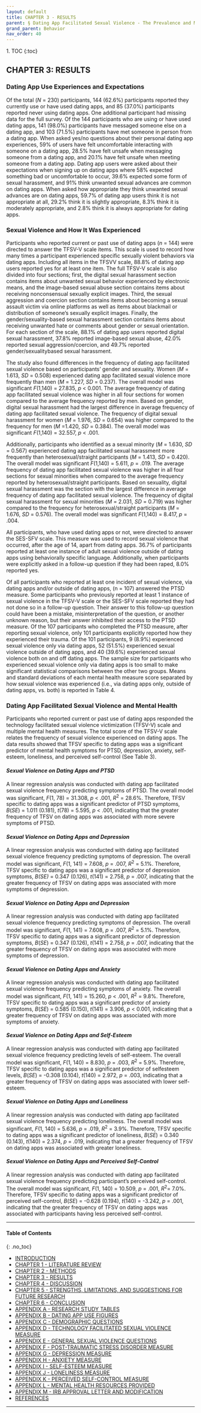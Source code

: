 ```yaml
---
layout: default
title: CHAPTER 3 - RESULTS 
parent: § Dating App Facilitated Sexual Violence - The Prevalence and Mental Health Effects  
grand_parent: Behavior 
nav_order: 40 
---
```

<style>
.dont-break-out {
  /* These are technically the same, but use both */
  overflow-wrap: break-word;
  word-wrap: break-word;

     -ms-word-break: break-all;
  /* This is the dangerous one in WebKit, as it breaks things wherever */
  word-break: break-all;
  /* Instead use this non-standard one: */
  word-break: break-word;
}

.youtube-container {
    position: relative;
    width: 100%;
    height: 0;
    padding-bottom: 56.25%;
}
.youtube-video {
    position: absolute;
    top: 0;
    left: 0;
    width: 100%;
    height: 100%;
}

</style>

<div class="dont-break-out" markdown="1">
1. TOC
{:toc}

## CHAPTER 3: RESULTS

### Dating App Use Experiences and Expectations

Of the total (*N* = 230) participants, 144 (62.6%) participants reported they currently use or have used dating apps, and 85 (37.0%) participants reported never using dating apps. One additional participant had missing data for the full survey. Of the 144 participants who are using or have used dating apps, 141 (98.0%) participants have messaged someone else on a dating app, and 103 (71.5%) participants have met someone in person from a dating app. When asked yes/no questions about their personal dating app experiences, 59% of users have felt uncomfortable interacting with someone on a dating app, 28.5% have felt unsafe when messaging someone from a dating app, and 20.1% have felt unsafe when meeting someone from a dating app. Dating app users were asked about their expectations when signing up on dating apps where 58% expected something bad or uncomfortable to occur, 39.6% expected some form of sexual harassment, and 91% think unwanted sexual advances are common on dating apps. When asked how appropriate they think unwanted sexual advances are on dating apps, 59.7% of dating app users think it is not appropriate at all, 29.2% think it is slightly appropriate, 8.3% think it is moderately appropriate, and 2.8% think it is always appropriate for dating apps.

### Sexual Violence and How It Was Experienced

Participants who reported current or past use of dating apps (*n* = 144) were directed to answer the TFSV-V scale items. This scale is used to record how many times a participant experienced specific sexually violent behaviors via dating apps. Including all items in the TFSVV scale, 88.8% of dating app users reported yes for at least one item. The full TFSV-V scale is also divided into four sections; first, the digital sexual harassment section contains items about unwanted sexual behavior experienced by electronic means, and the image-based sexual abuse section contains items about receiving nonconsensual sexually explicit images. Third, the sexual aggression and coercion section contains items about becoming a sexual assault victim via online platforms as well as items about blackmail or distribution of someone’s sexually explicit images. Finally, the gender/sexuality-based sexual harassment section contains items about receiving unwanted hate or comments about gender or sexual orientation. For each section of the scale, 88.1% of dating app users reported digital sexual harassment, 37.8% reported image-based sexual abuse, 42.0% reported sexual aggression/coercion, and 49.7% reported gender/sexualitybased sexual harassment.

The study also found differences in the frequency of dating app facilitated sexual violence based on participants’ gender and sexuality. Women (*M* = 1.613, *SD* = 0.508) experienced dating app facilitated sexual violence more frequently than men (*M* = 1.227, *SD* = 0.237). The overall model was significant *F*(1,140) = 27.835, *p* < 0.001. The average frequency of dating app facilitated sexual violence was higher in all four sections for women compared to the average frequency reported by men. Based on gender, digital sexual harassment had the largest difference in average frequency of dating app facilitated sexual violence. The frequency of digital sexual harassment for women (*M* = 1.976, *SD* = 0.654) was higher compared to the frequency for men (*M* =1.420, *SD* = 0.384). The overall model was significant *F*(1,140) = 32.557, *p* < .001.

Additionally, participants who identified as a sexual minority (*M* = 1.630, *SD* = 0.567) experienced dating app facilitated sexual harassment more frequently than heterosexual/straight participants (*M* = 1.413, *SD* = 0.420). The overall model was significant *F*(1,140) = 5.611, *p* = .019. The average frequency of dating app facilitated sexual violence was higher in all four sections for sexual minorities when compared to the average frequency reported by heterosexual/straight participants. Based on sexuality, digital sexual harassment was the section with the largest difference in average frequency of dating app facilitated sexual violence. The frequency of digital sexual harassment for sexual minorities (*M* = 2.031, *SD* = 0.719) was higher compared to the frequency for heterosexual/straight participants (*M* = 1.676, *SD* = 0.576). The overall model was significant *F*(1,140) = 8.417, *p* = .004.

All participants, who have used dating apps or not, were directed to answer the SES-SFV scale. This measure was used to record sexual violence that occurred, after the age of 14, apart from dating apps. 36.7% of participants reported at least one instance of adult sexual violence outside of dating apps using behaviorally specific language. Additionally, when participants were explicitly asked in a follow-up question if they had been raped, 8.0% reported yes.

Of all participants who reported at least one incident of sexual violence, via dating apps and/or outside of dating apps, (n = 107) answered the PTSD measure. Some participants who previously reported at least 1 instance of sexual violence in the TFSV-V scale or the SES-SFV scale reported they had not done so in a follow-up question. Their answer to this follow-up question could have been a mistake, misinterpretation of the question, or another unknown reason, but their answer inhibited their access to the PTSD measure. Of the 107 participants who completed the PTSD measure, after reporting sexual violence, only 101 participants explicitly reported how they experienced their trauma. Of the 101 participants, 9 (8.9%) experienced sexual violence only via dating apps, 52 (51.5%) experienced sexual violence outside of dating apps, and 40 (39.6%) experienced sexual violence both on and off dating apps. The sample size for participants who experienced sexual violence only via dating apps is too small to make significant statistical comparisons between the other two groups. Means and standard deviations of each mental health measure score separated by how sexual violence was experienced (i.e., via dating apps only, outside of dating apps, vs. both) is reported in Table 4.

### Dating App Facilitated Sexual Violence and Mental Health

Participants who reported current or past use of dating apps responded the technology facilitated sexual violence victimization (TFSV-V) scale and multiple mental health measures. The total score of the TFSV-V scale relates the frequency of sexual violence experienced on dating apps. The data results showed that TFSV specific to dating apps was a significant predictor of mental health symptoms for PTSD, depression, anxiety, self-esteem, loneliness, and perceived self-control (See Table 3).

#### *Sexual Violence on Dating Apps and PTSD*

A linear regression analysis was conducted with dating app facilitated sexual violence frequency predicting symptoms of PTSD. The overall model was significant, *F*(1, 78) = 31.308, *p* < .001, *R*<sup>2</sup> = 28.6%. Therefore, TFSV specific to dating apps was a significant predictor of PTSD symptoms, *B*(*SE*) = 1.011 (0.181), *t*(78) = 5.595, *p* < .001, indicating that the greater frequency of TFSV on dating apps was associated with more severe symptoms of PTSD.

#### *Sexual Violence on Dating Apps and Depression*

A linear regression analysis was conducted with dating app facilitated sexual violence frequency predicting symptoms of depression. The overall model was significant, *F*(1, 141) = 7.608, *p* = .007, *R*<sup>2</sup> = 5.1%. Therefore, TFSV specific to dating apps was a significant predictor of depression symptoms, *B(SE)* = 0.347 (0.126), *t*(141) = 2.758, *p* = .007, indicating that the greater frequency of TFSV on dating apps was associated with more symptoms of depression.

#### *Sexual Violence on Dating Apps and Depression*

A linear regression analysis was conducted with dating app facilitated sexual violence frequency predicting symptoms of depression. The overall model was significant, *F*(1, 141) = 7.608, *p* = .007, *R*<sup>2</sup> = 5.1%. Therefore, TFSV specific to dating apps was a significant predictor of depression symptoms, *B*(*SE*) = 0.347 (0.126), *t*(141) = 2.758, *p* = .007, indicating that the greater frequency of TFSV on dating apps was associated with more symptoms of depression.

#### *Sexual Violence on Dating Apps and Anxiety*

A linear regression analysis was conducted with dating app facilitated sexual violence frequency predicting symptoms of anxiety. The overall model was significant, *F*(1, 141) = 15.260, *p* < .001, *R*<sup>2</sup> = 9.8%. Therefore, TFSV specific to dating apps was a significant predictor of anxiety symptoms, *B*(*SE*) = 0.585 (0.150), *t*(141) = 3.906, *p* < 0.001, indicating that a greater frequency of TFSV on dating apps was associated with more symptoms of anxiety.

#### *Sexual Violence on Dating Apps and Self-Esteem*

A linear regression analysis was conducted with dating app facilitated sexual violence frequency predicting levels of self-esteem. The overall model was significant, *F*(1, 140) = 8.830, *p* = .003, *R*<sup>2</sup> = 5.9%. Therefore, TFSV specific to dating apps was a significant predictor of selfesteem levels, *B*(*SE*) = -0.308 (0.104), *t*(140) = 2.972, *p* = .003, indicating that a greater frequency of TFSV on dating apps was associated with lower self-esteem.

#### *Sexual Violence on Dating Apps and Loneliness*

A linear regression analysis was conducted with dating app facilitated sexual violence frequency predicting loneliness. The overall model was significant, *F*(1, 140) = 5.636, *p* = .019, *R*<sup>2</sup> = 3.9%. Therefore, TFSV specific to dating apps was a significant predictor of loneliness, *B*(*SE*) = 0.340 (0.143), *t*(140) = 2.374, *p* = .019, indicating that a greater frequency of TFSV on dating apps was associated with greater loneliness.

#### *Sexual Violence on Dating Apps and Perceived Self-Control*

A linear regression analysis was conducted with dating app facilitated sexual violence frequency predicting participant’s perceived self-control. The overall model was significant, *F*(1, 140) = 10.509, *p* = .001, *R*<sup>2</sup>= 7.0%. Therefore, TFSV specific to dating apps was a significant predictor of perceived self-control, *B*(*SE*) = -0.628 (0.194), *t*(140) = -3.242, *p* = .001, indicating that the greater frequency of TFSV on dating apps was associated with participants having less perceived self-control.

***

#### Table of Contents
{: .no_toc}

<ul><li> <a href="/docs/behavior/dating-app-facilitated-sexual-violence-the-prevalence-and-mental-health-effects-1/">INTRODUCTION</a></li><li> <a href="/docs/behavior/dating-app-facilitated-sexual-violence-the-prevalence-and-mental-health-effects-2/">CHAPTER 1 - LITERATURE REVIEW</a></li><li> <a href="/docs/behavior/dating-app-facilitated-sexual-violence-the-prevalence-and-mental-health-effects-3/">CHAPTER 2 - METHODS</a></li><li> <a href="/docs/behavior/dating-app-facilitated-sexual-violence-the-prevalence-and-mental-health-effects-4/">CHAPTER 3 - RESULTS</a></li><li> <a href="/docs/behavior/dating-app-facilitated-sexual-violence-the-prevalence-and-mental-health-effects-5/">CHAPTER 4 - DISCUSSION</a></li><li> <a href="/docs/behavior/dating-app-facilitated-sexual-violence-the-prevalence-and-mental-health-effects-6/">CHAPTER 5 - STRENGTHS, LIMITATIONS, AND SUGGESTIONS FOR FUTURE RESEARCH</a></li><li> <a href="/docs/behavior/dating-app-facilitated-sexual-violence-the-prevalence-and-mental-health-effects-7/">CHAPTER 6 - CONCLUSION</a></li><li> <a href="/docs/behavior/dating-app-facilitated-sexual-violence-the-prevalence-and-mental-health-effects-8/">APPENDIX A - RESEARCH STUDY TABLES</a></li><li> <a href="/docs/behavior/dating-app-facilitated-sexual-violence-the-prevalence-and-mental-health-effects-9/">APPENDIX B - DATING APP USE FIGURES</a></li><li> <a href="/docs/behavior/dating-app-facilitated-sexual-violence-the-prevalence-and-mental-health-effects-10/">APPENDIX C - DEMOGRAPHIC QUESTIONS</a></li><li> <a href="/docs/behavior/dating-app-facilitated-sexual-violence-the-prevalence-and-mental-health-effects-11/">APPENDIX D - TECHNOLOGY FACILITATED SEXUAL VIOLENCE MEASURE</a></li><li> <a href="/docs/behavior/dating-app-facilitated-sexual-violence-the-prevalence-and-mental-health-effects-12/">APPENDIX E - GENERAL SEXUAL VIOLENCE QUESTIONS</a></li><li> <a href="/docs/behavior/dating-app-facilitated-sexual-violence-the-prevalence-and-mental-health-effects-13/">APPENDIX F - POST-TRAUMATIC STRESS DISORDER MEASURE</a></li><li> <a href="/docs/behavior/dating-app-facilitated-sexual-violence-the-prevalence-and-mental-health-effects-14/">APPENDIX G - DEPRESSION MEASURE</a></li><li> <a href="/docs/behavior/dating-app-facilitated-sexual-violence-the-prevalence-and-mental-health-effects-15/">APPENDIX H - ANXIETY MEASURE</a></li><li> <a href="/docs/behavior/dating-app-facilitated-sexual-violence-the-prevalence-and-mental-health-effects-16/">APPENDIX I - SELF-ESTEEM MEASURE</a></li><li> <a href="/docs/behavior/dating-app-facilitated-sexual-violence-the-prevalence-and-mental-health-effects-17/">APPENDIX J - LONELINESS MEASURE</a></li><li> <a href="/docs/behavior/dating-app-facilitated-sexual-violence-the-prevalence-and-mental-health-effects-18/">APPENDIX K - PERCEIVED SELF-CONTROL MEASURE</a></li><li> <a href="/docs/behavior/dating-app-facilitated-sexual-violence-the-prevalence-and-mental-health-effects-19/">APPENDIX L - MENTAL HEALTH RESOURCES PROVIDED</a></li><li> <a href="/docs/behavior/dating-app-facilitated-sexual-violence-the-prevalence-and-mental-health-effects-20/">APPENDIX M - IRB APPROVAL LETTER AND MODIFICATION</a></li><li> <a href="/docs/behavior/dating-app-facilitated-sexual-violence-the-prevalence-and-mental-health-effects-21/">REFERENCES</a></li></ul>

***

</div>
